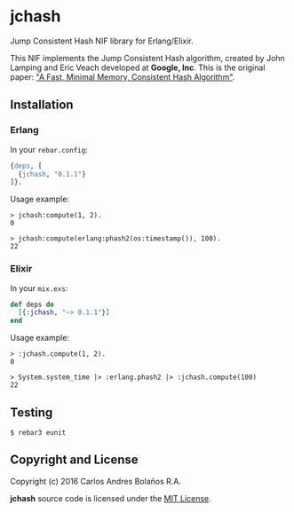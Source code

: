 # jchash

Jump Consistent Hash NIF library for Erlang/Elixir.

This NIF implements the Jump Consistent Hash algorithm, created by John Lamping
and Eric Veach developed at **Google, Inc**. This is the original paper:
["A Fast, Minimal Memory, Consistent Hash Algorithm"](http://arxiv.org/ftp/arxiv/papers/1406/1406.2294.pdf).

## Installation

### Erlang

In your `rebar.config`:

```erlang
{deps, [
  {jchash, "0.1.1"}
]}.
```

Usage example:

```
> jchash:compute(1, 2).
0

> jchash:compute(erlang:phash2(os:timestamp()), 100).
22
```

### Elixir

In your `mix.exs`:

```elixir
def deps do
  [{:jchash, "~> 0.1.1"}]
end
```

Usage example:

```
> :jchash.compute(1, 2).
0

> System.system_time |> :erlang.phash2 |> :jchash.compute(100)
22
```

## Testing

    $ rebar3 eunit

## Copyright and License

Copyright (c) 2016 Carlos Andres Bolaños R.A.

**jchash** source code is licensed under the [MIT License](LICENSE.md).
